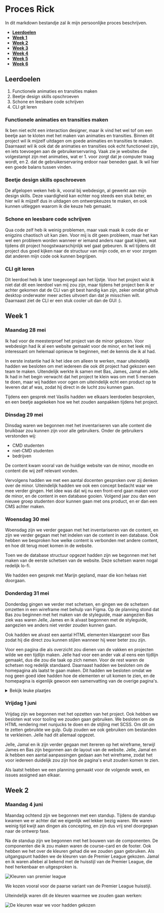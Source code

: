 # Proces Rick

In dit markdown bestandje zal ik mijn persoonlijke proces beschrijven.

- **[Leerdoelen](#leerdoelen)**
- **[Week 1](#week-1)**
- **[Week 2](#week-2)**
- **[Week 3](#week-3)**
- **[Week 4](#week-4)**
- **[Week 5](#week-5)**
- **[Week 6](#week-6)**

## Leerdoelen

1. Functionele animaties en transities maken
2. Beetje design skills opschroeven
3. Schone en leesbare code schrijven
4. CLI git leren

### Functionele animaties en transities maken

Ik ben niet echt een interaction designer, maar ik vind het wel tof om een beetje aan te kloten met het maken van animaties en transities. Binnen dit project wil ik mijzelf uitdagen om goede animaties en transities te maken. Daarnaast wil ik ook dat de animaties en transities ook echt functioneel zijn, en iets toevoegen aan de gebruikerservaring. Vaak zie je websites die volgestampt zijn met animaties, wat er 1. voor zorgt dat je computer traag wordt, en 2. dat de gebruikerservaring erdoor naar beneden gaat. Ik wil hier een goede balans tussen vinden.

### Beetje design skills opschroeven

De afgelopen weken heb ik, vooral bij webdesign, al gewerkt aan mijn design skills. Deze vaardigheid kan echter nog steeds een stuk beter, en hier wil ik mijzelf dus in uitdagen om ontwerpkeuzes te maken, en ook kunnen uitleggen waarom ik die keuze heb gemaakt.

### Schone en leesbare code schrijven

Qua code zelf heb ik weinig problemen, maar vaak maak ik code die er enigzins chaotisch uit kan zien. Voor mij is dit geen probleem, maar het kan wel een probleem worden wanneer er iemand anders naar gaat kijken, wat tijdens dit project hoogstwaarschijnlijk wel gaat gebeuren. Ik wil tijdens dit project dus goed kijken naar de structuur van mijn code, en er voor zorgen dat anderen mijn code ook kunnen begrijpen.

### CLI git leren

Dit leerdoel heb ik later toegevoegd aan het lijstje. Voor het project wist ik niet dat dit een leerdoel van mij zou zijn, maar tijdens het project ben ik er achter gekomen dat de CLI van git best handig kan zijn, zeker omdat github desktop onderwater meer acties uitvoert dan dat je misschien wilt. Daarnaast ziet de CLI er een stuk cooler uit dan de GUI :).

## Week 1

### Maandag 28 mei

Ik had voor de meesterproef het project van de minor gekozen. Voor webdesign had ik al een website gemaakt voor de minor, en het leek mij interessant om helemaal opnieuw te beginnen, met de kennis die ik al had.

In eerste instantie had ik het idee om alleen te werken, maar uiteindelijk hadden we besloten om met iedereen die ook dit project had gekozen een team te maken. Uitendelijk werkte ik samen met Bas, James, Jamal en Jelle. Ik had in het begin verwacht dat het project te klein was om met 5 mensen te doen, maar wij hadden voor ogen om uiteindelijk echt een product op te leveren dat af was, zodat hij direct in de lucht zou kunnen gaan.

Tijdens een gesprek met Vasilis hadden we elkaars leerdoelen besproken, en een beetje aagekeken hoe we het zouden aanpakken tijdens het project.

### Dinsdag 29 mei

Dinsdag waren we begonnen met het inventariseren van alle content die bruikbaar zou kunnen zijn voor alle gebruikers. Onder de gebruikers verstonden wij: 

- CMD studenten
- niet-CMD studenten 
- bedrijven

De content kwam vooral van de huidige website van de minor, moodle en content die wij zelf relevant vonden.

Vervolgens hadden we met een aantal docenten gesproken over zij denken over de minor.  Uiteindelijk hadden we ook een concept bedacht waar we mee verder gingen. Het idee was dat wij nu een front-end gaan maken voor de minor, en de content in een database gooien. Volgend jaar zou dan een nieuwe groep studenten door kunnen gaan met ons product, en er dan een CMS achter maken.

### Woensdag 30 mei

Woensdag zijn we verder gegaan met het inventariseren van de content, en zijn we verder gegaan met het indelen van de content in een database. Ook hebben we besproken hoe welke content is verbonden met andere content, en hoe dit terug moet komen in de website.

Toen we de database structuur opgezet hadden zijn we begonnen met het maken van de eerste schetsen van de website. Deze schetsen waren nogal redelijk lo-fi.

We hadden een gesprek met Marijn gepland, maar die kon helaas niet doorgaan.

### Donderdag 31 mei

Donderdag gingen we verder met schetsen, en gingen we de schetsen omzetten in een wireframe met behulp van Figma. Op de planning stond dat Bas zou beginnen met het maken van de styleguide, maar aangezien Bas ziek was waren Jelle, James en ik alvast begonnen met de styleguide, aangezien we anders niet verder zouden kunnen gaan.

Ook hadden we alvast een aantal HTML elementen klaargezet voor Bas zodat hij die direct zou kunnen stijlen wanneer hij weer beter zou zijn.

Voor een pagina die als overzicht zou dienen van de vakken en projecten wilde we een tijdlijn maken. Jelle had voor een ander vak al eens een tijdlijn gemaakt, dus die zou die taak op zich nemen. Voor de rest waren de schetsen nog redelijk standaard. Daarnaast hadden we besloten om de homepagina als laatst te gaan maken. Dit hadden we besloten omdat we nog geen goed idee hadden hoe de elementen er uit komen te zien, en de homepagina is eigenlijk gewoon een samenvatting van de overige pagina's.

<details>
  <summary>
    Bekijk leuke plaatjes
  </summary>
  ![screenshot van de partner pagina](https://i.imgur.com/E6LQomX.png)
  ![screenshot van de programma pagina](https://i.imgur.com/V4crdVO.png)
  ![screenshot van de studentenwerk pagina](https://i.imgur.com/fDIaXLu.png)
</details>

### Vrijdag 1 juni

Vrijdag zijn we begonnen met het opzetten van het project. Ook hebben we besloten wat voor tooling we zouden gaan gebruiken. We besloten om de HTML rendering met nunjucks te doen en de stijling met SCSS. Om dit om te zetten gebruikte we gulp. Gulp zouden we ook gebruiken om bestanden te verkleinen. Jelle had dit allemaal opgezet.

Jelle, Jamal en ik zijn verder gegaan met itereren op het wireframe, terwijl James en Bas zijn begonnen aan de layout van de website. Jelle, Jamal en ik hebben een aantal aanpassingen gedaan aan het wireframe, zodat het voor iedereen duidelijk zou zijn hoe de pagina's eruit zouden komen te zien.

Als laatst hebben we een planning gemaakt voor de volgende week, en issues assigned aan elkaar.

## Week 2

### Maandag 4 juni

Maandag ochtend zijn we begonnen met een standup. Tijdens de standup kwamen we er achter dat we eigenlijk wel lekker bezig waren. We waren weinig tijd kwijt aan dingen als concepting, en zijn dus vrij snel doorgegaan naar de ontwerp fase.

Na de standup zijn we begonnen met het bouwen van de componenten. De componenten die ik zou maken waren de course-card en de footer. Ook hebben we het over de kleuren gehad die we zouden gaan gebruiken. Als uitgangspunt hadden we de kleuren van de Premier League gekozen. Jamal en ik waren allebei al bekend met de huisstijl van de Premier League, die heel herkenbaar en uitgesproken is.

![Kleuren van premier league](https://cached.imagescaler.hbpl.co.uk/resize/scaleWidth/743/cached.offlinehbpl.hbpl.co.uk/news/OMC/PL-20160318124649829.gif)

We kozen vooral voor de paarse variant van de Premier League huisstijl.

Uiteindelijk waren dit de kleuren waarmee we zouden gaan werken:

![De kleuren waar we voor hadden gekozen](https://i.imgur.com/tVLD6NA.png)